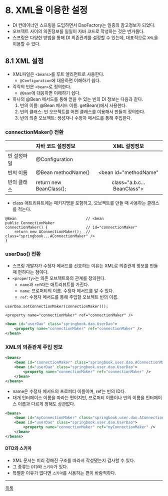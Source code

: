 # 8. XML을 이용한 설정

- DI 컨테이너인 스프링을 도입하면서 DaoFactory는 일종의 참고정보가 되었다.
- 오브젝트 사이의 의존정보를 일일이 자바 코드로 작성하는 것은 번거롭다.
- 스프링은 다양한 방법을 통해 DI 의존관계를 설정할 수 있는데, 대표적으로 `XML`을 이용할 수 있다.

## 8.1 XML 설정

- XML파일은 `<beans>`를 루트 엘리먼트로 사용한다.
    - `@Configuration`에 대응하면 이해하기 쉽다.
- 각각의 빈은 `<bean>`로 정의한다.
    - `@Bean`에 대응하면 이해하기 쉽다.
- 하나의 @Bean 메서드를 통해 얻을 수 있는 빈의 DI 정보는 다음과 같다.
    1. 빈의 이름: @Bean 메서드 이름. getBean()에서 사용한다.
    2. 빈의 클래스: 빈 오브젝트를 어떤 클래스를 이용해서 만들지 정의한다.
    3. 빈의 의존 오브젝트: 생성자나 수정자 메서드를 통해 주입한다.
    
### connectionMaker() 전환

|          | 자바 코드 설정정보           | XML 설정정보                   |
|:---------|:------------------------|:---------------------------:|
| 빈 설정파일 | @Configuration          | <bean>                      |
| 빈의 이름  | @Bean methodName()      | <bean id="methodName"       |
| 빈의 클래스 | return new BeanClass(); | class="a.b.c... BeanClass"> |

- class 애트리뷰트에는 패키지명을 포함하고, 오브젝트를 만들 때 사용하는 클래스를 적는다.

```
@Bean                               // <bean
public ConnectionMaker 
connectionMaker() {                 // id="connectionMaker"
    return new AConnectionMaker();  // class="springbook...AConnectionMaker" />
}
```

### userDao() 전환

- 스프링 개발자가 수정자 메서드를 선호하는 이유는 XML로 의존관계 정보를 만들 때 편하다는 점이다.
- `<property>`는 의존 오브젝트와의 관계를 정의한다.
    - `name`과 `ref`라는 애트리뷰트를 가진다.
    - `name`: 프로퍼티의 이름. 수정자 메서드를 알 수 있다.
    - `ref`: 수정자 메서드를 통해 주입할 오브젝트 빈의 이름.

```
userDao.setConnectionMaker(connectionMaker());

<property name="connectionMaker" ref="connectionMaker" />
```

```xml
<bean id="userDao" class="springbook.dao.UserDao">
    <property name="connectionMaker" ref="connectionMaker" />
</bean>
```

### XML의 의존관계 주입 정보

```xml
<beans>
    <bean id="connectionMaker" class="springbook.user.dao.AConnectionMaker" />
    <bean id="userDao" class="springbook.user.dao.UserDao">
        <property name="connectionMaker" ref="connectionMaker" />
    </bean>
</beans>
```

- name은 수정자 메서드의 프로퍼티 이름이며, ref는 빈의 ID다.
- 대개 인터페이스 이름을 따라는 편이지만, 프로퍼티 이름이나 빈의 이름을 인터페이스 이름과 다르게 정해도 상관없다.

```xml
<beans>
    <bean id="myConnectionMaker" class="springbook.user.dao.AConnectionMaker" />
    <bean id="userDao" class="springbook.user.dao.UserDao">
        <property name="connectionMaker" ref="myConnectionMaker" />
    </bean>
</beans>
```

#### DTD와 스키마

- XML 문서는 미리 정해진 구조를 따라서 작성됐는지 검사할 수 있다.
- 그 종류는 `DTD`와 `스키마`가 있다.
- 특별한 이유가 없다면 `스키마`를 사용하는 편이 바람직하다.

---
[목록](./index.md)
